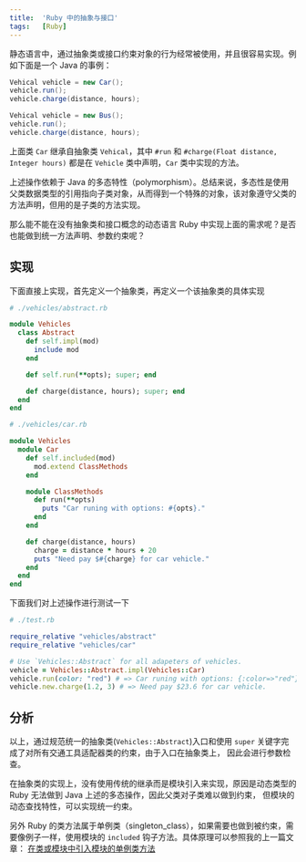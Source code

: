 ```yaml
---
title:  'Ruby 中的抽象与接口'
tags:   [Ruby]
---
```


静态语言中，通过抽象类或接口约束对象的行为经常被使用，并且很容易实现。例如下面是一个 Java 的事例：

```java
Vehical vehicle = new Car();
vehicle.run();
vehicle.charge(distance, hours);

Vehical vehicle = new Bus();
vehicle.run();
vehicle.charge(distance, hours);
```

上面类 `Car` 继承自抽象类 `Vehical`，其中 `#run` 和 `#charge(Float distance, Integer hours)` 都是在 `Vehicle` 类中声明，`Car` 类中实现的方法。

上述操作依赖于 Java 的多态特性（polymorphism）。总结来说，多态性是使用父类数据类型的引用指向子类对象，从而得到一个特殊的对象，该对象遵守父类的方法声明，但用的是子类的方法实现。

那么能不能在没有抽象类和接口概念的动态语言 Ruby 中实现上面的需求呢？是否也能做到统一方法声明、参数约束呢？

## 实现

下面直接上实现，首先定义一个抽象类，再定义一个该抽象类的具体实现

```ruby
# ./vehicles/abstract.rb

module Vehicles
  class Abstract
    def self.impl(mod)
      include mod
    end

    def self.run(**opts); super; end

    def charge(distance, hours); super; end
  end
end
```

```ruby
# ./vehicles/car.rb

module Vehicles
  module Car
    def self.included(mod)
      mod.extend ClassMethods
    end

    module ClassMethods
      def run(**opts)
        puts "Car runing with options: #{opts}."
      end
    end

    def charge(distance, hours)
      charge = distance * hours + 20
      puts "Need pay $#{charge} for car vehicle."
    end
  end
end
```

下面我们对上述操作进行测试一下

```ruby
# ./test.rb

require_relative "vehicles/abstract"
require_relative "vehicles/car"

# Use `Vehicles::Abstract` for all adapeters of vehicles.
vehicle = Vehicles::Abstract.impl(Vehicles::Car)
vehicle.run(color: "red") # => Car runing with options: {:color=>"red"}.
vehicle.new.charge(1.2, 3) # => Need pay $23.6 for car vehicle.
```

## 分析

以上，通过规范统一的抽象类(`Vehicles::Abstract`)入口和使用 `super` 关键字完成了对所有交通工具适配器类的约束，由于入口在抽象类上，
因此会进行参数检查。

在抽象类的实现上，没有使用传统的继承而是模块引入来实现，原因是动态类型的 Ruby 无法做到 Java 上述的多态操作，因此父类对子类难以做到约束，
但模块的动态查找特性，可以实现统一约束。

另外 Ruby 的类方法属于单例类（singleton_class），如果需要也做到被约束，需要像例子一样，使用模块的 `included` 钩子方法。具体原理可以参照我的上一篇文章：
[在类或模块中引入模块的单例类方法](/posts/13-use-singleton-class-method-of-module-in-class-or-module)

